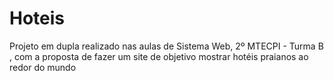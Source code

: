 # Hoteis
Projeto em dupla realizado nas aulas de Sistema Web, 2º MTECPI - Turma B , com a proposta de fazer um site de objetivo mostrar hotéis praianos ao redor do mundo
